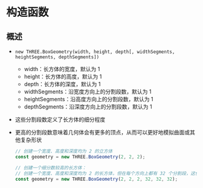 # 构造函数

## 概述

+ `new THREE.BoxGeometry(width, height, depth[, widthSegments, heightSegments, depthSegments])`

  + width：长方体的宽度，默认为 1
  + height：长方体的高度，默认为 1
  + depth：长方体的深度，默认为 1
  + widthSegments：沿宽度方向上的分割段数，默认为 1
  + heightSegments：沿高度方向上的分割段数，默认为 1
  + depthSegments：沿深度方向上的分割段数，默认为 1

+ 这些分割段数定义了长方体的细分程度
+ 更高的分割段数意味着几何体会有更多的顶点，从而可以更好地模拟曲面或其他复杂形状

  ```js
  // 创建一个宽度、高度和深度均为 2 的立方体
  const geometry = new THREE.BoxGeometry(2, 2, 2);
  ```

  ```js
  // 创建一个细分数较高的长方体：
  // 创建一个宽度、高度和深度均为 2 的长方体，但在每个方向上都有 32 个分割段，这使得几何体更加平滑
  const geometry = new THREE.BoxGeometry(2, 2, 2, 32, 32, 32);
  ```

